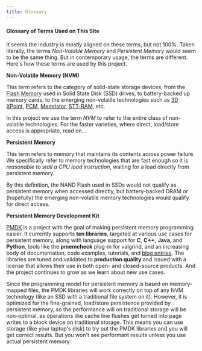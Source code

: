 ```yaml
---
title: Glossary
---
```


#### Glossary of Terms Used on This Site

It seems the industry is _mostly_ aligned on these terms, but not 100%.
Taken literally, the terms _Non-Volatile Memory_ and _Persistent Memory_
would seem to be the same thing.  But in contemporary usage, the terms
are different.  Here's how these terms are used by this project.

**Non-Volatile Memory (NVM)**

This term refers to the category of solid-state storage devices,
from the [Flash Memory](https://en.wikipedia.org/wiki/Flash_memory)
used in Solid State Disk (SSD) drives, to battery-backed up
memory cards, to the emerging non-volatile technologies such
as [3D XPoint](https://en.wikipedia.org/wiki/3D_XPoint),
[PCM](https://en.wikipedia.org/wiki/Phase-change_memory),
[Memristor](https://en.wikipedia.org/wiki/Memristor),
[STT-RAM](https://en.wikipedia.org/wiki/Spin-transfer_torque), etc.

In this project we use the term _NVM_ to refer to the entire class
of non-volatile technologies.  For the faster varieties, where direct,
load/store access is appropriate, read on...

**Persistent Memory**

This term refers to memory that maintains its contents across
power failure.  We specifically refer to memory technologies that
are fast enough so it is _reasonable to stall a CPU load instruction_,
waiting for a load directly from persistent memory.

By this definition, the NAND Flash used in SSDs would not qualify
as persistent memory when accessed directly, but battery-backed DRAM
or (hopefully) the emerging non-volatile memory technologies would
qualify for direct access.

**Persistent Memory Development Kit**

[PMDK][pmdk] is a project with the goal of making persistent memory
programming easier.  It currently supports **ten libraries**,
targeted at various use cases for persistent
memory, along with language support for
**C**, **C++**, **Java**, and **Python**,
tools like the **pmemcheck**
plug-in for valgrind, and an increasing body of documentation, code examples,
tutorials, and [blog entries](/blog/).  The libraries are tuned and validated
to **production quality** and issued with a license that allows their use in
both open- and closed-source products.  And the project continues to grow as we
learn about new use cases.

Since the programming model for persistent memory is based on
memory-mapped files, the PMDK libraries will work correctly on top of any
NVM technology (like an SSD with a traditional file system on it).  However,
it is optimized for the fine-grained, load/store persistence provided
by persistent memory, so the performance will on traditional storage
will be non-optimal, as operations like cache line flushes get turned
into page writes to a block device on traditional storage.  This means you
can use storage (like your laptop's disk) to try out the PMDK libraries
and you will get correct results.  But you won't see performant
results unless you use actual persistent memory.

[pmdk]: https://pmem.io/pmdk/ "Persistent Memory Development Kit"
